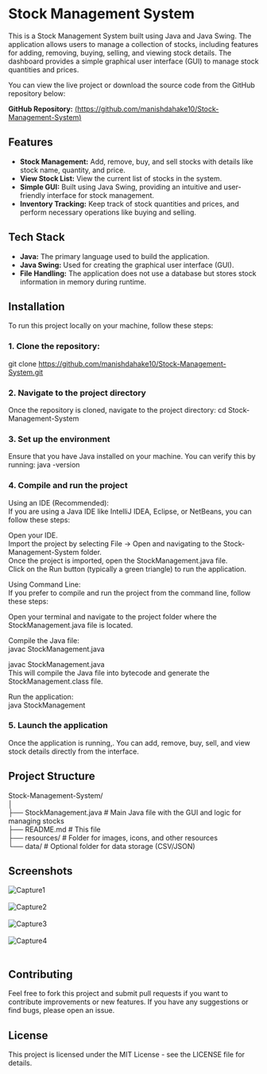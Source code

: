 # Stock Management System
This is a Stock Management System built using Java and Java Swing. The application allows users to manage a collection of stocks, including features for adding, removing, buying, selling, and viewing stock details. The dashboard provides a simple graphical user interface (GUI) to manage stock quantities and prices.

You can view the live project or download the source code from the GitHub repository below:

**GitHub Repository:** [(https://github.com/manishdahake10/Stock-Management-System)](https://github.com/manishdahake10/Stock-Management-System)

## Features
- **Stock Management:** Add, remove, buy, and sell stocks with details like stock name, quantity, and price.
- **View Stock List:** View the current list of stocks in the system.
- **Simple GUI:** Built using Java Swing, providing an intuitive and user-friendly interface for stock management.
- **Inventory Tracking:** Keep track of stock quantities and prices, and perform necessary operations like buying and selling.

## Tech Stack
- **Java:** The primary language used to build the application.
- **Java Swing:** Used for creating the graphical user interface (GUI).
- **File Handling:** The application does not use a database but stores stock information in memory during runtime.

## Installation
To run this project locally on your machine, follow these steps:


### 1. Clone the repository:
git clone https://github.com/manishdahake10/Stock-Management-System.git

### 2. Navigate to the project directory
Once the repository is cloned, navigate to the project directory:
cd Stock-Management-System

### 3. Set up the environment
Ensure that you have Java installed on your machine. You can verify this by running:
java -version

### 4. Compile and run the project
Using an IDE (Recommended):<br>
  If you are using a Java IDE like IntelliJ IDEA, Eclipse, or NetBeans, you can follow these steps:<br>

Open your IDE.<br>
  Import the project by selecting File -> Open and navigating to the Stock-Management-System folder.<br>
  Once the project is imported, open the StockManagement.java file.<br>
  Click on the Run button (typically a green triangle) to run the application.<br>

Using Command Line:<br>
   If you prefer to compile and run the project from the command line, follow these steps:<br>

  Open your terminal and navigate to the project folder where the StockManagement.java file is located.<br>

Compile the Java file:<br>
  javac StockManagement.java<br>

javac StockManagement.java<br>
  This will compile the Java file into bytecode and generate the StockManagement.class file.<br>

Run the application:<br>
  java StockManagement<br>

### 5. Launch the application
  Once the application is running,. You can add, remove, buy, sell, and view stock details directly from the interface.<br>

## Project Structure
Stock-Management-System/<br>
│<br>
├── StockManagement.java       # Main Java file with the GUI and logic for managing stocks<br>
├── README.md                  # This file<br>
├── resources/                 # Folder for images, icons, and other resources<br>
└── data/                      # Optional folder for data storage (CSV/JSON)<br>

## Screenshots
![Capture1](https://github.com/user-attachments/assets/4237ba4d-33ac-4d75-b7fd-f10c2a0b9e8b)<br><br>
![Capture2](https://github.com/user-attachments/assets/4d66ca36-da10-4fd9-8ead-01b5b96f0c53)<br><br>
![Capture3](https://github.com/user-attachments/assets/4f77a05d-9fe7-4ca4-b929-78a23c94eb68)<br><br>
![Capture4](https://github.com/user-attachments/assets/d547469d-9efb-4c50-bd46-8b9f31d3a588)<br><br>

## Contributing
Feel free to fork this project and submit pull requests if you want to contribute improvements or new features. If you have any suggestions or find bugs, please open an issue.

## License
This project is licensed under the MIT License - see the LICENSE file for details.









